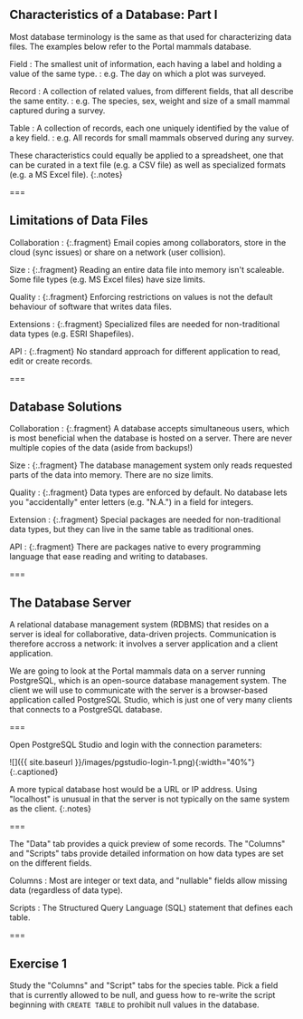 ---
---

## Characteristics of a Database: Part I

Most database terminology is the same as that used for characterizing data files.
The examples below refer to the Portal mammals database.

Field
: The smallest unit of information, each having a label and holding a value of the same type.
: e.g. The day on which a plot was surveyed.

Record
: A collection of related values, from different fields, that all describe the same entity.
: e.g. The species, sex, weight and size of a small mammal captured during a survey.
  
Table
: A collection of records, each one uniquely identified by the value of a key field.
: e.g. All records for small mammals observed during any survey.

These characteristics could equally be applied to a spreadsheet, one that can be curated in a text file (e.g. a CSV file) as well as specialized formats (e.g. a MS Excel file).
{:.notes}

===

## Limitations of Data Files

Collaboration
: {:.fragment} Email copies among collaborators, store in the cloud (sync issues) or share on a network (user collision).

Size
: {:.fragment} Reading an entire data file into memory isn't scaleable. Some file types (e.g. MS Excel files) have size limits.

Quality
: {:.fragment} Enforcing restrictions on values is not the default behaviour of software that writes data files.

Extensions
: {:.fragment} Specialized files are needed for non-traditional data types (e.g. ESRI Shapefiles).

API
: {:.fragment} No standard approach for different application to read, edit or create records.

===

## Database Solutions

Collaboration
: {:.fragment} A database accepts simultaneous users, which is most beneficial when the database is hosted on a server. There are never multiple copies of the data (aside from backups!)

Size
: {:.fragment} The database management system only reads requested parts of the data into memory. There are no size limits.

Quality
: {:.fragment} Data types are enforced by default. No database lets you "accidentally" enter letters (e.g. "N.A.") in a field for integers.

Extension
: {:.fragment} Special packages are needed for non-traditional data types, but they can live in the same table as traditional ones.

API
: {:.fragment} There are packages native to every programming language that ease reading and writing to databases.

===

## The Database Server

A relational database management system (RDBMS) that resides on a server is ideal for collaborative, data-driven projects.
Communication is therefore accross a network: it involves a server application and a client application.

We are going to look at the Portal mammals data on a server running PostgreSQL, which is an open-source database management system.
The client we will use to communicate with the server is a browser-based application called PostgreSQL Studio, which is just one of very many clients that connects to a PostgreSQL database.

===

Open PostgreSQL Studio and login with the connection parameters:

![]({{ site.baseurl }}/images/pgstudio-login-1.png){:width="40%"}
{:.captioned}

A more typical database host would be a URL or IP address. Using "localhost" is unusual in that the server is not typically on the same system as the client.
{:.notes}

===

The "Data" tab provides a quick preview of some records. The "Columns" and "Scripts" tabs provide detailed information on how data types are set on the different fields.

Columns
: Most are integer or text data, and "nullable" fields allow missing data (regardless of data type).

Scripts
: The Structured Query Language (SQL) statement that defines each table.

===

## Exercise 1

Study the "Columns" and "Script" tabs for the species table. Pick a field that is currently allowed to be null, and guess how to re-write the script beginning with `CREATE TABLE` to prohibit null values in the database.
